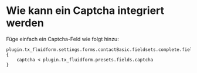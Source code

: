 # Wie kann ein Captcha integriert werden

Füge einfach ein Captcha-Feld wie folgt hinzu:

```typo3_typoscript
plugin.tx_fluidform.settings.forms.contactBasic.fieldsets.complete.fields {
    captcha < plugin.tx_fluidform.presets.fields.captcha
}
```
